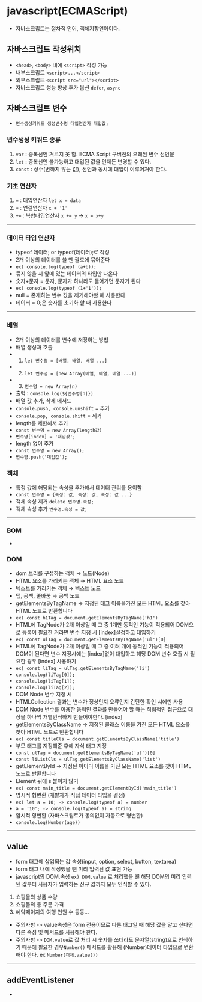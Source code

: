 # javascript(ECMAScript)
* 자바스크립트는 절차적 언어, 객체지향언어이다.
## 자바스크립트 작성위치
* `<head>`, `<body>` 내에 `<script>` 작성 가능
* 내부스크립트 `<script>...</script>`
* 외부스크립트 `<script src="url"></script>`
* 자바스크립트 성능 향상 추가 옵션 `defer`, `async`
## 자바스크립트 변수
* `변수생성키워드 생성변수명 대입연산자 대입값;`
### 변수생성 키워드 종류
1. `var` : 중복선언 거르지 못 함. ECMA Script 구버전의 오래된 변수 선언문
2. `let` : 중복선언 불가능하고 대입된 값을 언제든 변경할 수 있다.
3. `const` : 상수(변하지 않는 값), 선언과 동시에 대입이 이루어져야 한다.
### 기초 연산자
1. `=` : 대입연산자 `let x = data`
2. `+` : 연결연산자 `x + '1'`
3. `+=` : 복합대입연산자 `x += y` -> `x = x+y`
-------------------------------------------------------------
### 데이터 타입 연산자
* typeof 데이터; or typeof(데이터);로 작성
* 2개 이상의 데이터를 쓸 땐 괄호에 묶어준다
* `ex) console.log(typeof (a+b));`
* 묶지 않을 시 앞에 있는 데이터의 타입만 나온다
* 숫자+문자 = 문자, 문자가 하나라도 들어가면 문자가 된다
* `ex) console.log(typeof (1+'1'));`
* null = 존재하는 변수 값을 제거해야할 때 사용한다
* 데이터 = 0;은 숫자를 초기화 할 때 사용한다
------------------------------------------------
### 배열
* 2개 이상의 데이터를 변수에 저장하는 방법
* 배열 생성과 호출
* 1. `let 변수명 = [배열, 배열, 배열 ...]`
* 2. `let 변수명 = [new Array(배열, 배열, 배열 ...)]`
* 3. `변수명 = new Array(n)` 
* 출력 : `console.log(${변수명[n]})`
* 배열 값 추가, 삭제 메서드
* `console.push, console.unshift` = 추가
* `console.pop, console.shift` = 제거
* length를 제한해서 추가
* `const 변수명 = new Array(length값)`
* `변수명[index] = '대입값';`
* length 없이 추가
* `const 변수명 = new Array();`
* `변수명.push('대입값');`
### 객체
* 특정 값에 해당되는 속성을 추가해서 데이터 관리를 용이함
* `const 변수명 = {속성: 값, 속성: 값, 속성: 값 ...}`
* 객체 속성 제거 `delete 변수명.속성;`
* 객체 속성 추가 `변수명.속성 = 값;`
-------------------------------------------
### BOM
* 
### DOM
* dom 트리를 구성하는 객체 → 노드(Node)
* HTML 요소를 가리키는 객체 → HTML 요소 노드
* 텍스트를 가리키는 객체 → 텍스트 노드
* 탭, 공백, 줄바꿈 → 공백 노드
* getElementsByTagName → 지정된 태그 이름을가진 모든 HTML 요소를 찾아 HTML 노드로 반환합니다
* `ex) const h1Tag = document.getElementsByTagName('h1')`
* HTML에 TagNode가 2개 이상일 때 그 중 1개만 동적인 기능이 적용되어 DOM으로 등록이 필요한 거라면 변수 지정 시 [index]설정하고 대입하기
* `ex) const ulTag = document.getElementsByTagName('ul')[0]`
* HTML에 TagNode가 2개 이상일 때 그 중 여러 개에 동적인 기능이 적용되어 DOM이 된다면 변수 지정시에는 [index]없이 대입하고 해당 DOM 변수 호출 시 필요한 경우 [index] 사용하기
* `ex) const liTag = ulTag.getElementsByTagName('li')`
* `console.log(liTag[0]);`
* `console.log(liTag[1]);`
* `console.log(liTag[2]);`
* DOM Node 변수 지정 시
* HTMLCollection 결과는 변수가 정상인지 오류인지 간단한 확인 시에만 사용
* DOM Node 변수를 이용한 동적인 결과를 만들어야 할 때는 직접적인 접근으로 대상을 하나씩 개별인식하게 만들어야한다. [index]
* getElementsByClassName → 지정된 클래스 이름을 가진 모든 HTML 요소를 찾아 HTML 노드로 반환합니다
* `ex) const titleCls = document.getElementsByClassName('title')`
* 부모 태그를 지정해준 후에 자식 태그 지정
* `const ulTag = document.getElementsByTagName('ul')[0]`
* `const liListCls = ulTag.getElementsByClassName('list')`
* getElementById → 지정된 아이디 이름을 가진 모든 HTML 요소를 찾아 HTML 노드로 반환합니다
* Element 뒤에 s 붙이지 않기
* `ex) const main_title = document.getElementById('main_title')`
* 명시적 형변환 (개발자가 직접 데이터 타입을 결정)
* `ex) let a = 10; -> console.log(typeof a) = number`
* `a = '10'; -> console.log(typeof a) = string`
* 암시적 형변환 (자바스크립트가 동의없이 자동으로 형변환)
* `console.log(Number(age))`
----------------------------
## value
* form 태그에 삽입되는 값 속성(input, option, select, button, textarea)
* form 태그 내에 작성했을 땐 미리 입력된 값 표현 가능
* javascript의 DOM.속성 `ex) DOM.value` 로 처리했을 떈 해당 DOM의 미리 입력된 값부터 사용자가 입력하는 신규 값까지 모두 인식할 수 있다.
1. 쇼핑몰의 상품 수량
2. 쇼핑몰의 총 주문 가격
3. 예약페이지의 여행 인원 수 등등...
* 주의사항 -> value속성은 form 전용이므로 다른 태그일 때 해당 값을 알고 싶다면 다른 속성 및 메서드를 사용해야 한다.
* 주의사항 -> `DOM.value`로 값 처리 시 숫자를 쓰더라도 문자열(string)으로 인식하기 때문에 필요한 경우`Number()` 메서드를 활용해 (Number)데이터 타입으로 변환해야 한다. ex `Number(객체.value())`
---------------------------
## addEventListener
* 